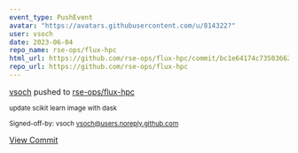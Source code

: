 ```yaml
---
event_type: PushEvent
avatar: "https://avatars.githubusercontent.com/u/814322?"
user: vsoch
date: 2023-06-04
repo_name: rse-ops/flux-hpc
html_url: https://github.com/rse-ops/flux-hpc/commit/bc1e64174c73503662537095b346ee30a21a5921
repo_url: https://github.com/rse-ops/flux-hpc
---
```


<a href='https://github.com/vsoch' target='_blank'>vsoch</a> pushed to <a href='https://github.com/rse-ops/flux-hpc' target='_blank'>rse-ops/flux-hpc</a>

<small>update scikit learn image with dask

Signed-off-by: vsoch <vsoch@users.noreply.github.com></small>

<a href='https://github.com/rse-ops/flux-hpc/commit/bc1e64174c73503662537095b346ee30a21a5921' target='_blank'>View Commit</a>